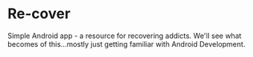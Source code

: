 Re-cover
========

Simple Android app - a resource for recovering addicts. We'll see what becomes of this...mostly just getting familiar with Android Development.
